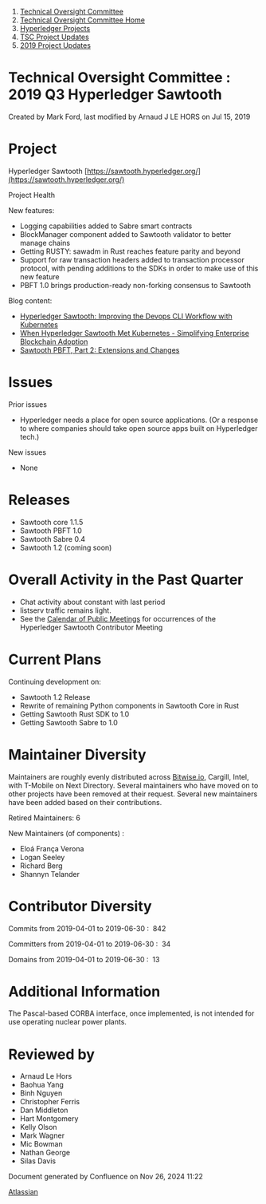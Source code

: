 1. [Technical Oversight Committee](index.html)
2. [Technical Oversight Committee Home](Technical-Oversight-Committee-Home_21430274.html)
3. [Hyperledger Projects](Hyperledger-Projects_21447704.html)
4. [TSC Project Updates](TSC-Project-Updates_21430854.html)
5. [2019 Project Updates](2019-Project-Updates_21447735.html)

# Technical Oversight Committee : 2019 Q3 Hyperledger Sawtooth

Created by Mark Ford, last modified by Arnaud J LE HORS on Jul 15, 2019

# Project

Hyperledger Sawtooth [https://sawtooth.hyperledger.org/](https://sawtooth.hyperledger.org/)

Project Health

New features:

- Logging capabilities added to Sabre smart contracts
- BlockManager component added to Sawtooth validator to better manage chains
- Getting RUSTY: sawadm in Rust reaches feature parity and beyond
- Support for raw transaction headers added to transaction processor protocol, with pending additions to the SDKs in order to make use of this new feature
- PBFT 1.0 brings production-ready non-forking consensus to Sawtooth

Blog content:

- [Hyperledger Sawtooth: Improving the Devops CLI Workflow with Kubernetes](https://www.hyperledger.org/blog/2019/04/23/hyperledger-sawtooth-improving-the-devops-ci-workflow-with-kubernetes)
- [When Hyperledger Sawtooth Met Kubernetes - Simplifying Enterprise Blockchain Adoption](https://www.hyperledger.org/blog/2019/05/10/when-hyperledger-sawtooth-met-kubernetes-simplifying-enterprise-blockchain-adoption)
- [Sawtooth PBFT, Part 2: Extensions and Changes](https://www.hyperledger.org/blog/2019/06/06/sawtooth-pbft-part-2-extensions-and-changes)

# Issues

Prior issues

- Hyperledger needs a place for open source applications. (Or a response to where companies should take open source apps built on Hyperledger tech.)

New issues

- None

# Releases

- Sawtooth core 1.1.5
- Sawtooth PBFT 1.0
- Sawtooth Sabre 0.4
- Sawtooth 1.2 (coming soon)

# Overall Activity in the Past Quarter

- Chat activity about constant with last period
- listserv traffic remains light.
- See the [Calendar of Public Meetings](/wiki/pages/createpage.action?spaceKey=TSC&title=Calendar%20of%20Public%20Meetings&linkCreation=true&fromPageId=21431344) for occurrences of the Hyperledger Sawtooth Contributor Meeting

# Current Plans

Continuing development on:

- Sawtooth 1.2 Release
- Rewrite of remaining Python components in Sawtooth Core in Rust
- Getting Sawtooth Rust SDK to 1.0
- Getting Sawtooth Sabre to 1.0

# Maintainer Diversity

Maintainers are roughly evenly distributed across [Bitwise.io](http://bitwise.io/), Cargill, Intel, with T-Mobile on Next Directory. Several maintainers who have moved on to other projects have been removed at their request. Several new maintainers have been added based on their contributions.

Retired Maintainers: 6

New Maintainers (of components) :

- Eloá França Verona
- Logan Seeley
- Richard Berg
- Shannyn Telander

# Contributor Diversity

Commits from 2019-04-01 to 2019-06-30 :  842

Committers from 2019-04-01 to 2019-06-30 :  34

Domains from 2019-04-01 to 2019-06-30 :  13

# Additional Information

The Pascal-based CORBA interface, once implemented, is not intended for use operating nuclear power plants.

# Reviewed by

- Arnaud Le Hors
- Baohua Yang
- Binh Nguyen
- Christopher Ferris
- Dan Middleton
- Hart Montgomery
- Kelly Olson
- Mark Wagner
- Mic Bowman
- Nathan George
- Silas Davis

Document generated by Confluence on Nov 26, 2024 11:22

[Atlassian](http://www.atlassian.com/)

